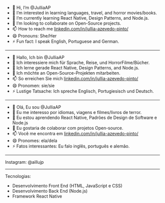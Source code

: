 - 👋 Hi, I’m @JulliaAP
- 👀 I’m interested in learning languages, travel, and horror movies/books.
- 🌱 I’m currently learning React Native, Design Patterns, and Node.js.
- 💞️ I’m looking to collaborate on Open-Source projects.
- 📫 How to reach me  [linkedin.com/in/jullia-azevedo-pinto/](http://linkedin.com/in/jullia-azevedo-pinto)
- 😄 Pronouns: She/Her
- ⚡ Fun fact: I speak English, Portuguese and German.
---
- 👋 Hallo, Ich bin @JulliaAP
- 👀 Ich interessiere mich für Sprache, Reise, und HorrorFilme/Bücher.
- 🌱 Ich lerne gerade React Native, Design Patterns, and Node.js.
- 💞️ Ich möchte an Open-Source-Projekten mitarbeiten.
- 📫 So erreichen Sie mich [linkedin.com/in/jullia-azevedo-pinto/](http://linkedin.com/in/jullia-azevedo-pinto)
- 😄 Pronomen: sie/sie
- ⚡ Lustige Tatsache: Ich spreche Englisch, Portugiesisch und Deutsch.
---
- 👋 Olá, Eu sou @JulliaAP
- 👀 Eu me interesso por idiomas, viagens e filmes/livros de terror.
- 🌱 Eu estou aprendendo React Native, Padrões de Design de Software e Node.js
- 💞️ Eu gostaria de colaborar com projetos Open-source.
- 📫 Você me encontra em [linkedin.com/in/jullia-azevedo-pinto/](http://linkedin.com/in/jullia-azevedo-pinto)
- 😄 Pronomes: ela/dela
- ⚡ Fatos interessantes: Eu falo inglês, português e alemão.
---

Instagram: @aillujp

--- 
Tecnologias:
- Desenvolvimento Front End (HTML, JavaScript e CSS)
- Desenvolvimento Back End (Node.js)
- Framework React Native 
<!---
JulliaAP/JulliaAP is a ✨ special ✨ repository because its `README.md` (this file) appears on your GitHub profile.
You can click the Preview link to take a look at your changes.
--->
